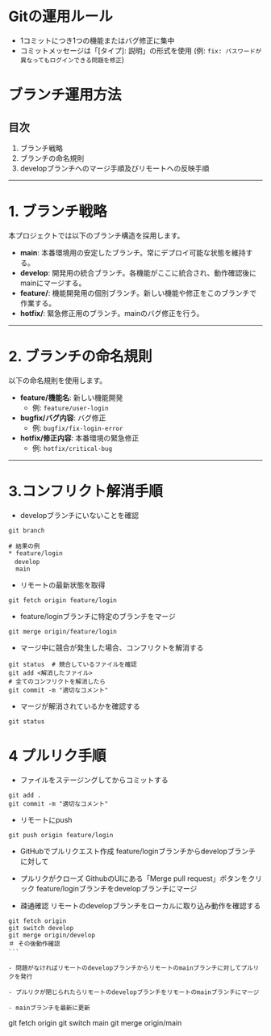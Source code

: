 # Gitの運用ルール
- 1コミットにつき1つの機能またはバグ修正に集中
- コミットメッセージは「[タイプ]: 説明」の形式を使用 (例: `fix: パスワードが異なってもログインできる問題を修正`)

# ブランチ運用方法

## 目次
1. ブランチ戦略
2. ブランチの命名規則
3. developブランチへのマージ手順及びリモートへの反映手順

---

# 1. ブランチ戦略

本プロジェクトでは以下のブランチ構造を採用します。

- **main**: 本番環境用の安定したブランチ。常にデプロイ可能な状態を維持する。
- **develop**: 開発用の統合ブランチ。各機能がここに統合され、動作確認後にmainにマージする。
- **feature/**: 機能開発用の個別ブランチ。新しい機能や修正をこのブランチで作業する。
- **hotfix/**: 緊急修正用のブランチ。mainのバグ修正を行う。

---

# 2. ブランチの命名規則

以下の命名規則を使用します。

- **feature/機能名**: 新しい機能開発
  - 例: `feature/user-login`
- **bugfix/バグ内容**: バグ修正
  - 例: `bugfix/fix-login-error`
- **hotfix/修正内容**: 本番環境の緊急修正
  - 例: `hotfix/critical-bug`

---

# 3.コンフリクト解消手順

- developブランチにいないことを確認
```
git branch

# 結果の例
* feature/login
　develop
  main
```

- リモートの最新状態を取得
```
git fetch origin feature/login
```

- feature/loginブランチに特定のブランチをマージ
```
git merge origin/feature/login
```

- マージ中に競合が発生した場合、コンフリクトを解消する
```
git status  # 競合しているファイルを確認
git add <解消したファイル>
# 全てのコンフリクトを解消したら
git commit -m "適切なコメント"
```

- マージが解消されているかを確認する
```
git status
```

# 4 プルリク手順

- ファイルをステージングしてからコミットする
```
git add .
git commit -m "適切なコメント"
```

- リモートにpush
```
git push origin feature/login
```

- GitHubでプルリクエスト作成
feature/loginブランチからdevelopブランチに対して

- プルリクがクローズ
GithubのUIにある「Merge pull request」ボタンをクリック
feature/loginブランチをdevelopブランチにマージ

- 疎通確認
リモートのdevelopブランチをローカルに取り込み動作を確認する
```
git fetch origin
git switch develop
git merge origin/develop
＃ その後動作確認
```　

- 問題がなければリモートのdevelopブランチからリモートのmainブランチに対してプルリクを発行

- プルリクが閉じられたらリモートのdevelopブランチをリモートのmainブランチにマージ

- mainブランチを最新に更新
```
git fetch origin
git switch main
git merge origin/main
```
